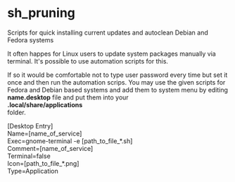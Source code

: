 # sh_pruning
Scripts for quick installing current updates and autoclean Debian and Fedora systems

It often happes for Linux users to update system packages manually via terminal. It's possible to use automation scripts for this.

If so it would be comfortable not to type user password every time but set it once and then run the automation scrips.
You may use the given scripts for Fedora and Debian based systems and add them to system menu by editing **name.desktop** file and put them into your<br />**.local/share/applications**<br />folder.

<p>[Desktop Entry]<br />
Name=[name_of_service]<br />
Exec=gnome-terminal -e [path_to_file_*.sh]<br />
Comment=[name_of_service]<br />
Terminal=false<br />
Icon=[path_to_file_*.png]<br />
Type=Application</p>
